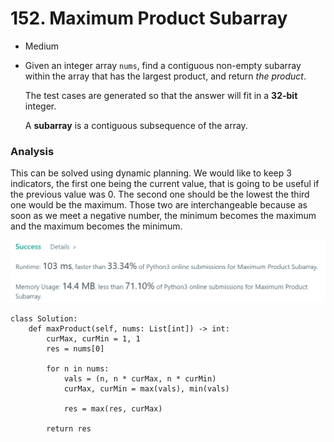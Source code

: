 # 152. Maximum Product Subarray

* Medium
*   Given an integer array `nums`, find a contiguous non-empty subarray within the array that has the largest product, and return _the product_.

    The test cases are generated so that the answer will fit in a **32-bit** integer.

    A **subarray** is a contiguous subsequence of the array.

### Analysis&#x20;

This can be solved using dynamic planning. We would like to keep 3 indicators, the first one being the current value, that is going to be useful if the previous value was 0. The second one should be the lowest the third one would be the maximum. Those two are interchangeable because as soon as we meet a negative number, the minimum becomes the maximum and the maximum becomes the minimum.&#x20;

![](<../.gitbook/assets/image (14).png>)

```
class Solution:
    def maxProduct(self, nums: List[int]) -> int:
        curMax, curMin = 1, 1
        res = nums[0]
        
        for n in nums:
            vals = (n, n * curMax, n * curMin)
            curMax, curMin = max(vals), min(vals)
			
            res = max(res, curMax)
            
        return res
```
